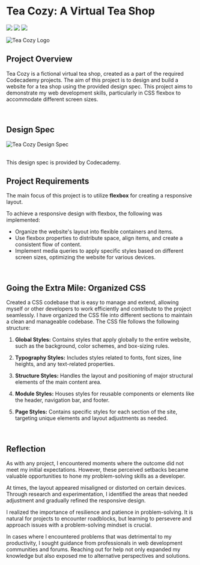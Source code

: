 # Tea Cozy: A Virtual Tea Shop
<img src="https://img.shields.io/badge/HTML5-E34F26?style=for-the-badge&logo=html5&logoColor=white"/> <img src="https://img.shields.io/badge/CSS3-1572B6?style=for-the-badge&logo=css3&logoColor=white"/> <img src="https://img.shields.io/badge/Codecademy-FFF0E5?style=for-the-badge&logo=codecademy&logoColor=303347"/>

![Tea Cozy Logo](https://i.postimg.cc/0NbsDxSw/tea-cozy-cover.png)

## Project Overview
Tea Cozy is a fictional virtual tea shop, created as a part of the required Codecademy projects. The aim of this project is to design and build a website for a tea shop using the provided design spec. This project aims to demonstrate my web development skills, particularly in CSS flexbox to accommodate different screen sizes.

<br>

## Design Spec
![Tea Cozy Design Spec](https://i.postimg.cc/3J8kT9v3/img-tea-cozy-design-spec.jpg)

<br>
This design spec is provided by Codecademy.

<br>

## Project Requirements
The main focus of this project is to utilize **flexbox** for creating a responsive layout.

To achieve a responsive design with flexbox, the following was implemented:

- Organize the website's layout into flexible containers and items.
- Use flexbox properties to distribute space, align items, and create a consistent flow of content.
- Implement media queries to apply specific styles based on different screen sizes, optimizing the website for various devices.

<br>

## Going the Extra Mile: Organized CSS
Created a CSS codebase that is easy to manage and extend, allowing myself or other developers to work efficiently and contribute to the project seamlessly. I have organized the CSS file into different sections to maintain a clean and manageable codebase. The CSS file follows the following structure:

1. **Global Styles:** Contains styles that apply globally to the entire website, such as the background, color schemes, and box-sizing rules.

2. **Typography Styles:** Includes styles related to fonts, font sizes, line heights, and any text-related properties.

3. **Structure Styles:** Handles the layout and positioning of major structural elements of the main content area.

4. **Module Styles:** Houses styles for reusable components or elements like the header, navigation bar, and footer.

5. **Page Styles:** Contains specific styles for each section of the site, targeting unique elements and layout adjustments as needed.

<br>

## Reflection
As with any project, I encountered moments where the outcome did not meet my initial expectations. However, these perceived setbacks became valuable opportunities to hone my problem-solving skills as a developer.

At times, the layout appeared misaligned or distorted on certain devices. Through research and experimentation, I identified the areas that needed adjustment and gradually refined the responsive design.

I realized the importance of resilience and patience in problem-solving. It is natural for projects to encounter roadblocks, but learning to persevere and approach issues with a problem-solving mindset is crucial.

In cases where I encountered problems that was detrimental to my productivity, I sought guidance from professionals in web development communities and forums. Reaching out for help not only expanded my knowledge but also exposed me to alternative perspectives and solutions.
